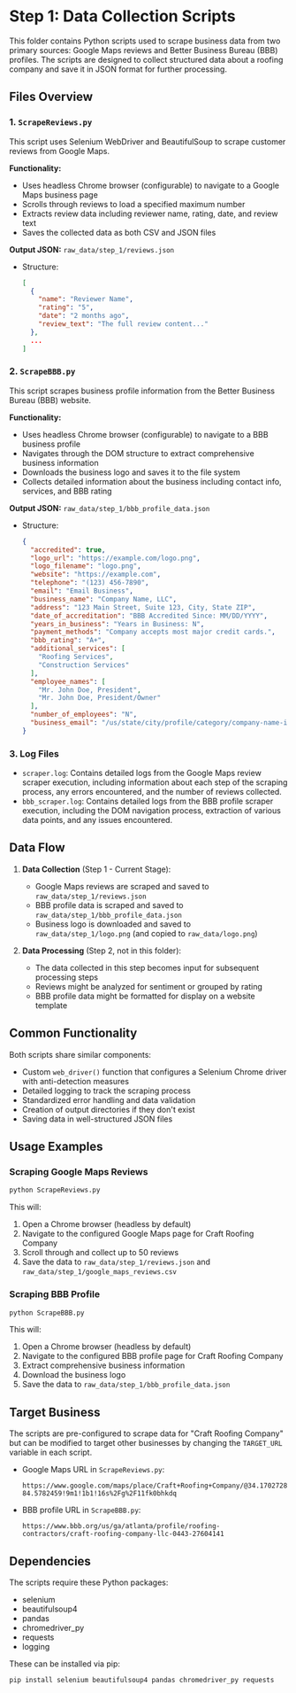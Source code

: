 # Step 1: Data Collection Scripts

This folder contains Python scripts used to scrape business data from two primary sources: Google Maps reviews and Better Business Bureau (BBB) profiles. The scripts are designed to collect structured data about a roofing company and save it in JSON format for further processing.

## Files Overview

### 1. `ScrapeReviews.py`

This script uses Selenium WebDriver and BeautifulSoup to scrape customer reviews from Google Maps.

**Functionality:**
- Uses headless Chrome browser (configurable) to navigate to a Google Maps business page
- Scrolls through reviews to load a specified maximum number
- Extracts review data including reviewer name, rating, date, and review text
- Saves the collected data as both CSV and JSON files

**Output JSON:** `raw_data/step_1/reviews.json`
- Structure:
  ```json
  [
    {
      "name": "Reviewer Name",
      "rating": "5",
      "date": "2 months ago",
      "review_text": "The full review content..."
    },
    ...
  ]
  ```

### 2. `ScrapeBBB.py`

This script scrapes business profile information from the Better Business Bureau (BBB) website.

**Functionality:**
- Uses headless Chrome browser (configurable) to navigate to a BBB business profile
- Navigates through the DOM structure to extract comprehensive business information
- Downloads the business logo and saves it to the file system
- Collects detailed information about the business including contact info, services, and BBB rating

**Output JSON:** `raw_data/step_1/bbb_profile_data.json`
- Structure:
  ```json
  {
    "accredited": true,
    "logo_url": "https://example.com/logo.png",
    "logo_filename": "logo.png",
    "website": "https://example.com",
    "telephone": "(123) 456-7890",
    "email": "Email Business",
    "business_name": "Company Name, LLC",
    "address": "123 Main Street, Suite 123, City, State ZIP",
    "date_of_accreditation": "BBB Accredited Since: MM/DD/YYYY",
    "years_in_business": "Years in Business: N",
    "payment_methods": "Company accepts most major credit cards.",
    "bbb_rating": "A+",
    "additional_services": [
      "Roofing Services",
      "Construction Services"
    ],
    "employee_names": [
      "Mr. John Doe, President",
      "Mr. John Doe, President/Owner"
    ],
    "number_of_employees": "N",
    "business_email": "/us/state/city/profile/category/company-name-id"
  }
  ```

### 3. Log Files

- `scraper.log`: Contains detailed logs from the Google Maps review scraper execution, including information about each step of the scraping process, any errors encountered, and the number of reviews collected.
- `bbb_scraper.log`: Contains detailed logs from the BBB profile scraper execution, including the DOM navigation process, extraction of various data points, and any issues encountered.

## Data Flow

1. **Data Collection** (Step 1 - Current Stage):
   - Google Maps reviews are scraped and saved to `raw_data/step_1/reviews.json`
   - BBB profile data is scraped and saved to `raw_data/step_1/bbb_profile_data.json`
   - Business logo is downloaded and saved to `raw_data/step_1/logo.png` (and copied to `raw_data/logo.png`)

2. **Data Processing** (Step 2, not in this folder):
   - The data collected in this step becomes input for subsequent processing steps
   - Reviews might be analyzed for sentiment or grouped by rating
   - BBB profile data might be formatted for display on a website template

## Common Functionality

Both scripts share similar components:
- Custom `web_driver()` function that configures a Selenium Chrome driver with anti-detection measures
- Detailed logging to track the scraping process
- Standardized error handling and data validation
- Creation of output directories if they don't exist
- Saving data in well-structured JSON files

## Usage Examples

### Scraping Google Maps Reviews
```python
python ScrapeReviews.py
```
This will:
1. Open a Chrome browser (headless by default)
2. Navigate to the configured Google Maps page for Craft Roofing Company
3. Scroll through and collect up to 50 reviews
4. Save the data to `raw_data/step_1/reviews.json` and `raw_data/step_1/google_maps_reviews.csv`

### Scraping BBB Profile
```python
python ScrapeBBB.py
```
This will:
1. Open a Chrome browser (headless by default)
2. Navigate to the configured BBB profile page for Craft Roofing Company
3. Extract comprehensive business information
4. Download the business logo
5. Save the data to `raw_data/step_1/bbb_profile_data.json`

## Target Business

The scripts are pre-configured to scrape data for "Craft Roofing Company" but can be modified to target other businesses by changing the `TARGET_URL` variable in each script.

- Google Maps URL in `ScrapeReviews.py`: 
  ```
  https://www.google.com/maps/place/Craft+Roofing+Company/@34.1702728,-84.5808208,17z/data=!4m8!3m7!1s0x88f5684c5c01aaab:0x4ebec0a0e6c12ea7!8m2!3d34.1702728!4d-84.5782459!9m1!1b1!16s%2Fg%2F11fk0bhkdq
  ```

- BBB profile URL in `ScrapeBBB.py`:
  ```
  https://www.bbb.org/us/ga/atlanta/profile/roofing-contractors/craft-roofing-company-llc-0443-27604141
  ```

## Dependencies

The scripts require these Python packages:
- selenium
- beautifulsoup4
- pandas
- chromedriver_py
- requests
- logging

These can be installed via pip:
```
pip install selenium beautifulsoup4 pandas chromedriver_py requests
``` 